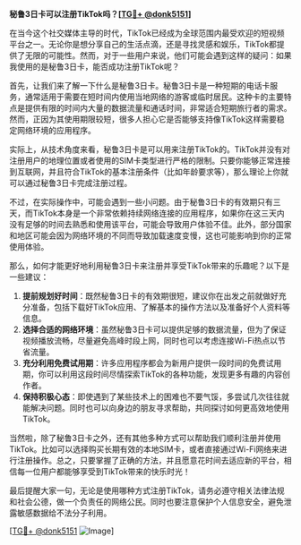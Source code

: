 **秘鲁3日卡可以注册TikTok吗？[[TG💪+ @donk5151](https://t.me/s/donk5151)]**

在当今这个社交媒体主导的时代，TikTok已经成为全球范围内最受欢迎的短视频平台之一。无论你是想分享自己的生活点滴，还是寻找灵感和娱乐，TikTok都提供了无限的可能性。然而，对于一些用户来说，他们可能会遇到这样的疑问：如果我使用的是秘鲁3日卡，能否成功注册TikTok呢？

首先，让我们来了解一下什么是秘鲁3日卡。秘鲁3日卡是一种短期的电话卡服务，通常适用于需要在短时间内使用当地网络的游客或临时居民。这种卡的主要特点是提供有限的时间内大量的数据流量和通话时间，非常适合短期旅行者的需求。然而，正因为其使用期限较短，很多人担心它是否能够支持像TikTok这样需要稳定网络环境的应用程序。

实际上，从技术角度来看，秘鲁3日卡是可以用来注册TikTok的。TikTok并没有对注册用户的地理位置或者使用的SIM卡类型进行严格的限制。只要你能够正常连接到互联网，并且符合TikTok的基本注册条件（比如年龄要求等），那么理论上你就可以通过秘鲁3日卡完成注册过程。

不过，在实际操作中，可能会遇到一些小问题。由于秘鲁3日卡的有效期只有三天，而TikTok本身是一个非常依赖持续网络连接的应用程序，如果你在这三天内没有足够的时间去熟悉和使用该平台，可能会导致用户体验不佳。此外，部分国家和地区可能会因为网络环境的不同而导致加载速度变慢，这也可能影响到你的正常使用体验。

那么，如何才能更好地利用秘鲁3日卡来注册并享受TikTok带来的乐趣呢？以下是一些建议：

1. **提前规划好时间**：既然秘鲁3日卡的有效期很短，建议你在出发之前就做好充分准备，包括下载好TikTok应用、了解基本的操作方法以及准备好个人资料等信息。
2. **选择合适的网络环境**：虽然秘鲁3日卡可以提供足够的数据流量，但为了保证视频播放流畅，尽量避免高峰时段上网，同时也可以考虑连接Wi-Fi热点以节省流量。
3. **充分利用免费试用期**：许多应用程序都会为新用户提供一段时间的免费试用期，你可以利用这段时间尽情探索TikTok的各种功能，发现更多有趣的内容创作者。
4. **保持积极心态**：即使遇到了某些技术上的困难也不要气馁，多尝试几次往往就能解决问题。同时也可以向身边的朋友寻求帮助，共同探讨如何更高效地使用TikTok。

当然啦，除了秘鲁3日卡之外，还有其他多种方式可以帮助我们顺利注册并使用TikTok。比如可以选择购买长期有效的本地SIM卡，或者直接通过Wi-Fi网络来进行注册操作。总之，只要掌握了正确的方法，并且愿意花时间去适应新的平台，相信每一位用户都能够享受到TikTok带来的快乐时光！

最后提醒大家一句，无论是使用哪种方式注册TikTok，请务必遵守相关法律法规和社会公德，做一个负责任的网络公民。同时也要注意保护个人信息安全，避免泄露敏感数据给不法分子利用。

[[TG💪+ @donk5151](https://t.me/s/donk5151) ![Image](https://i.postimg.cc/rwNCRYN7/Snipaste-2025-04-30-17-27-05.png)]